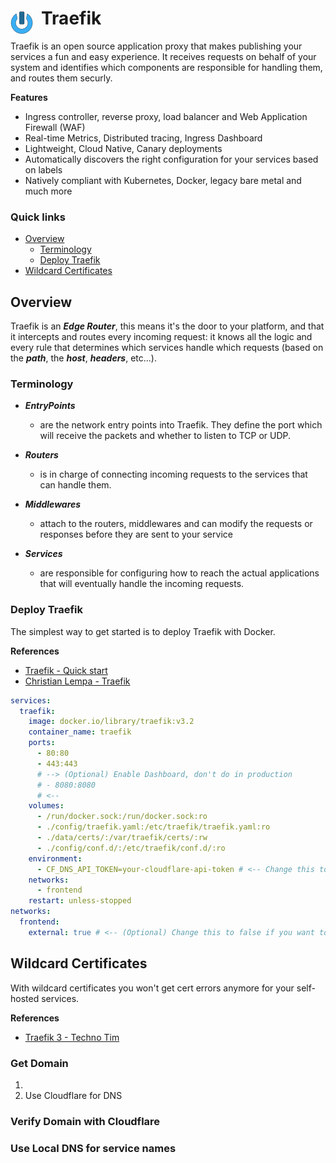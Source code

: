 # Traefik <img style="margin: 6px 13px 0px 0px" align="left" src="../../../data/images/logo_36x36.png" />

Traefik is an open source application proxy that makes publishing your services a fun and easy 
experience. It receives requests on behalf of your system and identifies which components are 
responsible for handling them, and routes them securly.

**Features**
* Ingress controller, reverse proxy, load balancer and Web Application Firewall (WAF)
* Real-time Metrics, Distributed tracing, Ingress Dashboard
* Lightweight, Cloud Native, Canary deployments
* Automatically discovers the right configuration for your services based on labels
* Natively compliant with Kubernetes, Docker, legacy bare metal and much more

### Quick links
* [Overview](#overview)
  * [Terminology](#terminology)
  * [Deploy Traefik](#deploy-traefik)
* [Wildcard Certificates](#wildcard-certificates)

## Overview
Traefik is an ***Edge Router***, this means it's the door to your platform, and that it intercepts 
and routes every incoming request: it knows all the logic and every rule that determines which 
services handle which requests (based on the ***path***, the ***host***, ***headers***, etc...).

### Terminology
* ***EntryPoints***
  * are the network entry points into Traefik. They define the port which will receive the packets 
    and whether to listen to TCP or UDP.

* ***Routers***
  * is in charge of connecting incoming requests to the services that can handle them.

* ***Middlewares***
  * attach to the routers, middlewares and can modify the requests or responses before they are sent 
    to your service

* ***Services***
  * are responsible for configuring how to reach the actual applications that will eventually handle 
    the incoming requests.

### Deploy Traefik
The simplest way to get started is to deploy Traefik with Docker.

**References**
* [Traefik - Quick start](https://doc.traefik.io/traefik/getting-started/quick-start/)
* [Christian Lempa - Traefik](https://github.com/ChristianLempa/boilerplates/tree/main/docker-compose/traefik)

```docker-compose.yaml
services:
  traefik:
    image: docker.io/library/traefik:v3.2
    container_name: traefik
    ports:
      - 80:80
      - 443:443
      # --> (Optional) Enable Dashboard, don't do in production
      # - 8080:8080
      # <--
    volumes:
      - /run/docker.sock:/run/docker.sock:ro
      - ./config/traefik.yaml:/etc/traefik/traefik.yaml:ro
      - ./data/certs/:/var/traefik/certs/:rw
      - ./config/conf.d/:/etc/traefik/conf.d/:ro
    environment:
      - CF_DNS_API_TOKEN=your-cloudflare-api-token # <-- Change this to your Cloudflare API Token
    networks:
      - frontend
    restart: unless-stopped
networks:
  frontend:
    external: true # <-- (Optional) Change this to false if you want to create a new network
```

## Wildcard Certificates
With wildcard certificates you won't get cert errors anymore for your self-hosted services.

**References**
* [Traefik 3 - Techno Tim](https://www.youtube.com/watch?v=n1vOfdz5Nm8)

### Get Domain
1. 
2. Use Cloudflare for DNS

### Verify Domain with Cloudflare

### Use Local DNS for service names
